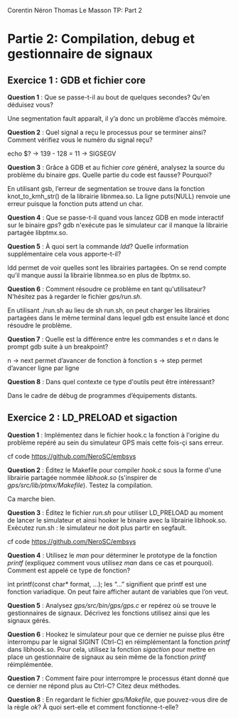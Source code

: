Corentin Néron
Thomas Le Masson
TP: Part 2

# Partie 2: Compilation, debug et gestionnaire de signaux


## Exercice 1 : GDB et fichier core

**Question 1** : Que se passe-t-il au bout de quelques secondes? Qu'en
                 déduisez vous?

Une segmentation fault apparaît, il y’a donc un problème d’accès mémoire.

**Question 2** : Quel signal a reçu le processus pour se terminer ainsi? Comment
                vérifiez vous le numéro du signal reçu?

echo $? -> 139 - 128 = 11 -> SIGSEGV

**Question 3** : Grâce à GDB et au fichier *core* généré, analysez la source du problème du binaire *gps*. Quelle partie du code est fausse? Pourquoi?

En  utilisant gsb,  l’erreur de segmentation se trouve dans la fonction knot_to_kmh_str() de la librairie libnmea.so. La ligne puts(NULL) renvoie une erreur puisque la fonction puts attend un char.

**Question 4** : Que se passe-t-il quand vous lancez GDB en mode interactif sur  le binaire *gps*?
gdb n'exécute pas le simulateur car il manque la librairie partagée libptmx.so.

**Question 5** : À quoi sert la commande *ldd*? Quelle information
                supplémentaire cela vous apporte-t-il?

ldd permet de voir quelles sont les librairies partagées. On se rend compte qu’il manque aussi la librairie libnmea.so en plus de lbptmx.so.

**Question 6** : Comment résoudre ce problème en tant qu'utilisateur? N'hésitez pas à regarder le fichier *gps/run.sh*.

En utilisant ./run.sh au lieu de sh run.sh, on peut charger les librairies partagées dans le même terminal dans lequel gdb est ensuite lancé et donc résoudre le problème.

**Question 7** : Quelle est la différence entre les commandes *s* et *n* dans le prompt gdb suite à un breakpoint?

n -> next permet d’avancer de fonction à fonction
s -> step permet d’avancer ligne par ligne


**Question 8** : Dans quel contexte ce type d'outils peut être intéressant?

Dans le cadre de débug de programmes d’équipements distants.

## Exercice 2 : LD_PRELOAD et sigaction


**Question 1** : Implémentez dans le fichier hook.c la fonction à l'origine du problème repéré au sein du simulateur GPS mais cette fois-çi sans erreur.

cf code https://github.com/NeroSC/embsys


**Question 2** : Éditez le Makefile pour compiler *hook.c* sous la forme d'une librairie partagée nommée *libhook.so* (s'inspirer de *gps/src/lib/ptmx/Makefile*). Testez la compilation.

Ca marche bien.


**Question 3** : Éditez le fichier *run.sh* pour utiliser LD_PRELOAD au moment de lancer le simulateur et ainsi hooker le binaire avec la librairie libhook.so. Exécutez run.sh : le simulateur ne doit plus partir en segfault.

cf code https://github.com/NeroSC/embsys


**Question 4** : Utilisez le *man* pour déterminer le prototype de la fonction *printf* (expliquez comment vous utilisez *man* dans ce cas et pourquoi). Comment est appelé ce type de fonction?

int printf(const char* format, ...);
les “...” signifient que printf est une fonction variadique. On peut faire afficher autant de variables que l’on veut.

**Question 5** : Analysez *gps/src/bin/gps/gps.c* er repérez où se trouve le gestionnaires de signaux. Décrivez les fonctions utilisez ainsi que les signaux gérés.




**Question 6** : Hookez le simulateur pour que ce dernier ne puisse plus
                 être interrompu par le signal SIGINT (Ctrl-C) en
                 réimplémentant la fonction *printf* dans libhook.so. Pour
                 cela, utilisez la fonction *sigaction* pour mettre en place
                 un gestionnaire de signaux au sein même de la fonction
                 *printf*  réimplémentée.

**Question 7** : Comment faire pour interrompre le processus étant donné que ce dernier ne répond plus au Ctrl-C? Citez deux méthodes.

**Question 8** : En regardant le fichier *gps/Makefile*, que pouvez-vous dire de la règle *ok*? À quoi sert-elle et comment fonctionne-t-elle?
